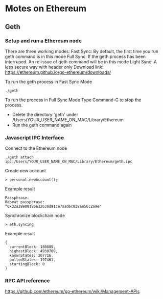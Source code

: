 # Motes on Ethereum

## Geth

### Setup and run a Ethereum node
There are three working modes:
Fast Sync: By default, the first time you run geth command is in this mode
Full Sync: If the geth process has been interruped. An re-issue of geth command will be in this mode
Light Sync: A less secure way with header only 
Download link: https://ethereum.github.io/go-ethereum/downloads/

To run the geth process in Fast Sync Mode

```
./geth
```

To run the process in Full Sync Mode
Type Command-C to stop the process.

+ Delete the directory 'geth' under     /Users/YOUR_USER_NAME_ON_MAC/Library/Ethereum 
+ Run the geth command again


### Javascript IPC Interface

Connect to the Ethereum node

```
./geth attach ipc:/Users/YOUR_USER_NAME_ON_MAC/Library/Ethereum/geth.ipc
```

Create new account

```
> personal.newAccount();
```

Example result

```
Passphrase: 
Repeat passphrase: 
“0x32a28e00186612638d91ce7aad6c832ae56c2a9e"
```

Synchronize blockchain node

```
> eth.syncing
```

Example result

```
{
  currentBlock: 180885,
  highestBlock: 4930769,
  knownStates: 207716,
  pulledStates: 197461,
  startingBlock: 0
}
```

### RPC API reference
https://github.com/ethereum/go-ethereum/wiki/Management-APIs